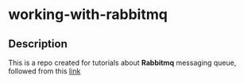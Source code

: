 # working-with-rabbitmq

## Description

This is a repo created for tutorials about **Rabbitmq** messaging queue, followed from this [link](https://www.rabbitmq.com)
